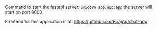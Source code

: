 Command to start the fastapi server:
```uvicorn app.app:app```
the server will start on port 8000

Frontend for this application is at: https://github.com/BirajAd/chat-app
